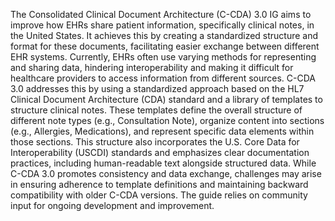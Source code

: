 The Consolidated Clinical Document Architecture (C-CDA) 3.0 IG aims to improve how EHRs share patient information, specifically clinical notes, in the United States. It achieves this by creating a standardized structure and format for these documents, facilitating easier exchange between different EHR systems. Currently, EHRs often use varying methods for representing and sharing data, hindering interoperability and making it difficult for healthcare providers to access information from different sources. C-CDA 3.0 addresses this by using a standardized approach based on the HL7 Clinical Document Architecture (CDA) standard and a library of templates to structure clinical notes. These templates define the overall structure of different note types (e.g., Consultation Note), organize content into sections (e.g., Allergies, Medications), and represent specific data elements within those sections. This structure also incorporates the U.S. Core Data for Interoperability (USCDI) standards and emphasizes clear documentation practices, including human-readable text alongside structured data. While C-CDA 3.0 promotes consistency and data exchange, challenges may arise in ensuring adherence to template definitions and maintaining backward compatibility with older C-CDA versions. The guide relies on community input for ongoing development and improvement. 
